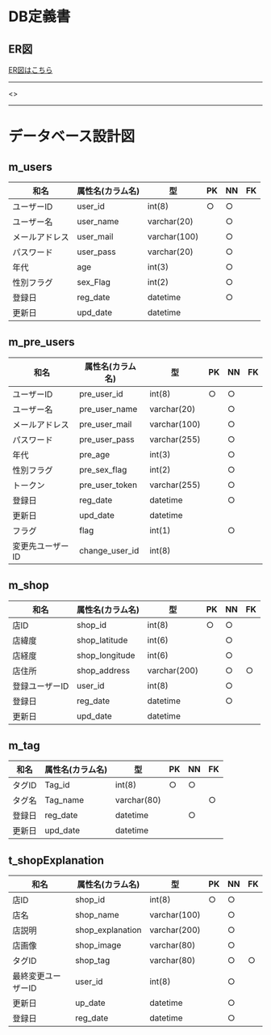 # DB定義書
## ER図
[ER図はこちら]()

*****
<>

*****

# データベース設計図

## m_users

|和名|属性名(カラム名)|型|PK|NN|FK|
|---|-----|--|--|--|--|
|ユーザーID|user_id|int(8)|○|○||
|ユーザー名|user_name|varchar(20)||○||
|メールアドレス|user_mail|varchar(100)||○||
|パスワード|user_pass|varchar(20)||○||
|年代|age|int(3)||○||
|性別フラグ|sex_Flag|int(2)||○||
|登録日|reg_date|datetime||○||
|更新日|upd_date|datetime||||

## m_pre_users

|和名|属性名(カラム名)|型|PK|NN|FK|
|---|-----|--|--|--|--|
|ユーザーID|pre_user_id|int(8)|○|○||
|ユーザー名|pre_user_name|varchar(20)||○||
|メールアドレス|pre_user_mail|varchar(100)||○||
|パスワード|pre_user_pass|varchar(255)||○||
|年代|pre_age|int(3)||○||
|性別フラグ|pre_sex_flag|int(2)||○||
|トークン|pre_user_token|varchar(255)||○||
|登録日|reg_date|datetime||○||
|更新日|upd_date|datetime||||
|フラグ|flag|int(1)||○||
|変更先ユーザーID|change_user_id|int(8)||||

## m_shop

|和名|属性名(カラム名)|型|PK|NN|FK|
|---|-----|--|--|--|--|
|店ID|shop_id|int(8)|○|○||
|店緯度|shop_latitude|int(6)||○||
|店経度|shop_longitude|int(6)||○||
|店住所|shop_address|varchar(200)||○|○|
|登録ユーザーID|user_id|int(8)||○||
|登録日|reg_date|datetime||○||
|更新日|upd_date|datetime||||

## m_tag

|和名|属性名(カラム名)|型|PK|NN|FK|
|---|-----|--|--|--|--|
|タグID|Tag_id|int(8)|○|○||
|タグ名|Tag_name|varchar(80)|||○|
|登録日|reg_date|datetime||○||
|更新日|upd_date|datetime||||

## t_shopExplanation

|和名|属性名(カラム名)|型|PK|NN|FK|
|---|-----|--|--|--|--|
|店ID|shop_id|int(8)|○|○||
|店名|shop_name|varchar(100)||○||
|店説明|shop_explanation|varchar(200)||○||
|店画像|shop_image|varchar(80)||○||
|タグID|shop_tag|varchar(80)||○|○|
|最終変更ユーザーID|user_id|int(8)||○||
|更新日|up_date|datetime||○||
|登録日|reg_date|datetime||○||
